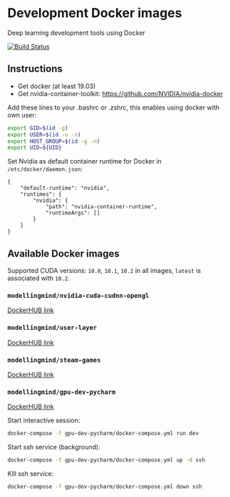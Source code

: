 # Development Docker images
Deep learning development tools using Docker

[![Build Status](https://dev.azure.com/ModellingMind/ModellingMind/_apis/build/status/Docker%20build%20and%20publish%20master?branchName=master)](https://dev.azure.com/ModellingMind/ModellingMind/_build/latest?definitionId=4&branchName=master)


## Instructions

* Get docker (at least 19.03)
* Get nvidia-container-toolkit: https://github.com/NVIDIA/nvidia-docker


Add these lines to your .bashrc or .zshrc, this enables using docker with own user:
```bash
export GID=$(id -g)
export USER=$(id -u -n)
export HOST_GROUP=$(id -g -n)
export UID=${UID}
```

Set Nvidia as default container runtime for Docker in `/etc/docker/daemon.json`:
```
{
    "default-runtime": "nvidia",
    "runtimes": {
        "nvidia": {
            "path": "nvidia-container-runtime",
            "runtimeArgs": []
        }
    }
}
```


## Available Docker images
Supported CUDA versions: `10.0`, `10.1`, `10.2` in all images, `latest` is associated with `10.2`.


### `modellingmind/nvidia-cuda-cudnn-opengl` 
[DockerHUB link](https://hub.docker.com/repository/docker/modellingmind/cuda-cudnn-opengl)


### `modellingmind/user-layer`
[DockerHUB link](https://hub.docker.com/repository/docker/modellingmind/cuda-cudnn-opengl-userlayer)


### `modellingmind/steam-games`
[DockerHUB link](https://hub.docker.com/repository/docker/modellingmind/cuda-steam-gaming)


### `modellingmind/gpu-dev-pycharm`
[DockerHUB link](https://hub.docker.com/repository/docker/modellingmind/gpu-dev-pycharm)

Start interactive session:
```bash
docker-compose -f gpu-dev-pycharm/docker-compose.yml run dev
```

Start ssh service (background):
```bash
docker-compose -f gpu-dev-pycharm/docker-compose.yml up -d ssh
```

Kill ssh service:
```bash
docker-compose -f gpu-dev-pycharm/docker-compose.yml down ssh
```
